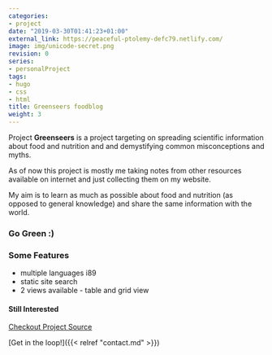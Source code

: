 ```yaml
---
categories:
- project
date: "2019-03-30T01:41:23+01:00"
external_link: https://peaceful-ptolemy-defc79.netlify.com/
image: img/unicode-secret.png
revision: 0
series:
- personalProject
tags:
- hugo
- css
- html
title: Greenseers foodblog
weight: 3
---
```


Project **Greenseers** is a project targeting on spreading scientific information about food and nutrition and and demystifying common misconceptions and myths.

As of now this project is mostly me taking notes from other resources available on internet
and just collecting them on my website.

My aim is to learn as much as possible about food and nutrition (as opposed to general knowledge)
and share the same information with the world.

### Go Green :)

### Some Features
- multiple languages i89
- static site search
- 2 views available - table and grid view

#### Still Interested

<div class="w3-button w3-theme">
  <a href="https://github.com/Green-Sight/greenseers">
    <i class="fa fa-github"></i>  Checkout Project Source
  </a>
</div>

[Get in the loop!]({{< relref "contact.md" >}})
